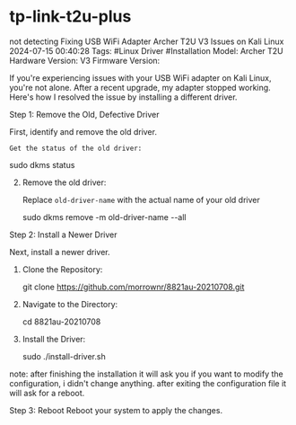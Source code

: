 # tp-link-t2u-plus
not detecting
Fixing USB WiFi Adapter Archer T2U V3 Issues on Kali Linux
2024-07-15 00:40:28
Tags: #Linux Driver #Installation
Model: Archer T2U  
Hardware Version: V3
Firmware Version:

If you're experiencing issues with your USB WiFi adapter on Kali Linux, you're not alone. After a recent upgrade, my adapter stopped working. Here's how I resolved the issue by installing a different driver.

 

Step 1: Remove the Old, Defective Driver


First, identify and remove the old driver.

    Get the status of the old driver:

   
   sudo dkms status
   

2. Remove the old driver:


   Replace `old-driver-name` with the actual name of your old driver


   sudo dkms remove -m old-driver-name --all

 

Step 2: Install a Newer Driver


Next, install a newer driver.

1. Clone the Repository:


   git clone https://github.com/morrownr/8821au-20210708.git

 

2. Navigate to the Directory:
   
   cd 8821au-20210708


3. Install the Driver:


   sudo ./install-driver.sh

 

note: after finishing the installation it will ask you if you want to modify the configuration, i didn't change anything. after exiting the configuration file it will ask for a reboot.

 

Step 3: Reboot
Reboot your system to apply the changes.


